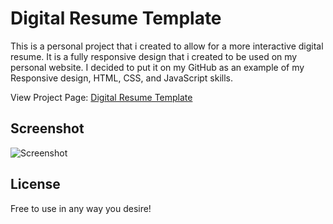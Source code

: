 Digital Resume Template
==============
This is a personal project that i created to allow for a more interactive digital resume. It is a fully responsive design that i created to be used on my personal website. I decided to put it on my GitHub as an example of my Responsive design, HTML, CSS, and JavaScript skills.

View Project Page: [Digital Resume Template](http://bit.ly/DigResume)

Screenshot
--------------
![Screenshot](http://dominikdev.com/resources/github/screenshots/digital_resume.png "Screenshot")

License
--------------
Free to use in any way you desire! 